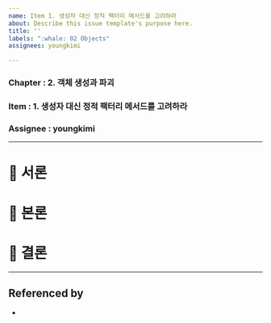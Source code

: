```yaml
---
name: Item 1. 생성자 대신 정적 팩터리 메서드를 고려하라
about: Describe this issue template's purpose here.
title: ''
labels: ":whale: 02 Objects"
assignees: youngkimi

---
```


### Chapter : 2. 객체 생성과 파괴

### Item : 1. 생성자 대신 정적 팩터리 메서드를 고려하라

### Assignee : youngkimi

---

# 🍑 서론

# 🍑 본론

# 🍑 결론

---

## Referenced by

-
